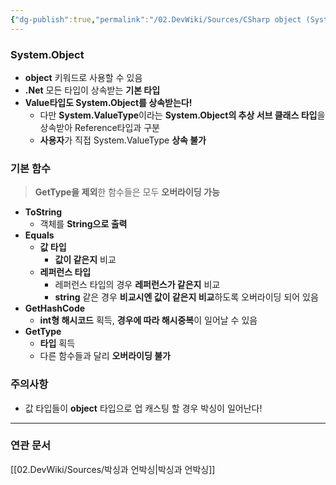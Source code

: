 ```yaml
---
{"dg-publish":true,"permalink":"/02.DevWiki/Sources/CSharp object (System.Object)/","noteIcon":"","updated":"2025-08-02T10:49:22.000+09:00"}
---
```


### System.Object
* **object** 키워드로 사용할 수 있음
* **.Net** 모든 타입이 상속받는 **기본 타입**
* **Value타입도 System.Object를 상속받는다!**
	* 다만 **System.ValueType**이라는 **System.Object의 추상 서브 클래스 타입**을 상속받아 Reference타입과 구분
	* **사용자**가 직접 System.ValueType **상속 불가**
### 기본 함수
> **GetType을 제외**한 함수들은 모두 **오버라이딩 가능**

* **ToString**
	* 객체를 **String으로 출력**
* **Equals**
	* **값 타입**
		* **값이 같은지** 비교
	* **레퍼런스 타입**
		* 레퍼런스 타입의 경우 **레퍼런스가 같은지** 비교
		* **string** 같은 경우 **비교시엔 값이 같은지 비교**하도록 오버라이딩 되어 있음
* **GetHashCode**
	* **int형 해시코드** 획득, **경우에 따라 해시중복**이 일어날 수 있음
* **GetType**
	* **타입** 획득
	* 다른 함수들과 달리 **오버라이딩 불가**
### 주의사항
* 값 타입들이 **object** 타입으로 업 캐스팅 할 경우 박싱이 일어난다!

---
### 연관 문서 
[[02.DevWiki/Sources/박싱과 언박싱\|박싱과 언박싱]]